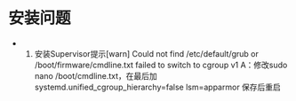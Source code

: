 安装问题
===

* 1. 安装Supervisor提示[warn] Could not find /etc/default/grub or /boot/firmware/cmdline.txt failed to switch to cgroup v1
A：修改sudo nano /boot/cmdline.txt，在最后加systemd.unified_cgroup_hierarchy=false lsm=apparmor 保存后重启

